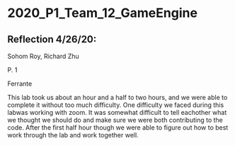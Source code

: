 # 2020_P1_Team_12_GameEngine

## Reflection 4/26/20:

Sohom Roy, Richard Zhu

P. 1

Ferrante

This lab took us about an hour and a half to two hours, and we were able to complete it without too much difficulty. One difficulty we faced during this labwas working with zoom. It was somewhat difficult to tell eachother what we thought we should do and make sure we were both contributing to the code. After the first half hour though we were able to figure out how to best work through the lab and work together well.

